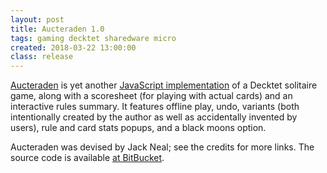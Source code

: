 ```yaml
---
layout: post
title: Aucteraden 1.0
tags: gaming decktet sharedware micro
created: 2018-03-22 13:00:00
class: release
---
```

[Aucteraden](/games/decktet/aucteraden/) is yet another [JavaScript implementation](/games/decktet/) of a Decktet solitaire game, along with a scoresheet (for playing with actual cards) and an interactive rules summary.  It features offline play, undo, variants (both intentionally created by the author as well as accidentally invented by users), rule and card stats popups, and a black moons option.

Aucteraden was devised by Jack Neal; see the credits for more links.  The source code is available [at BitBucket](https://bitbucket.org/mcdemarco/aucteraden).
